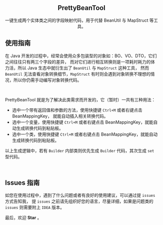 <h2 align="center">PrettyBeanTool</h2>
<p align="center">  
  一键生成两个实体类之间的字段映射代码，用于代替 BeanUtil 与 MapStruct 等工具。
  <br>
</p>

## 使用指南

在 Java 开发的过程中，经常会使用众多包装型的对象如：BO、VO、DTO，它们之间往往只有两三个字段的差异， 
而对它们进行相互转换则是一项耗时耗力的体力活，所以 Java 生态中就衍生出了 `BeanUtil` 与 `MapStruct` 这种工具，
然而 `BeanUtil` 无法查看对象转换细节，`MapStruct` 有时则会遇到对象转换不理想的情况，所以你仍需手动编写对象转换代码。

<br/>

PrettyBeanTool 就是为了解决此类需求而开发的，它（暂时）一共有三种用法：

- 选中一个带有返回值和参数的方法，使用快捷键 `Ctrl+M` 或者右键点击 BeanMappingKey，
就能自动插入相关转换代码。
- 选中一个变量，使用快捷键 `Ctrl+M` 或者右键点击 BeanMappingKey，就能自动生成转换代码到粘贴板。
- 选中一个类，使用快捷键 `Ctrl+M` 或者右键点击 BeanMappingKey，就能自动生成转换代码到粘贴板。

以上生成逻辑中，若有 `Builder` 内部类则优先生成 `Builder` 代码，其次生成 `set` 型代码。

<br/>

## Issues 指南

如您在使用过程中，遇到了什么问题或者有良好的使用建议，可以通过提 `issues` 方式告知我，
提 `issues` 之前请先组织好您的语言，尽量详细，如果是问题类的 `issues` 则需要附上 `IDEA` 版本。

最后，欢迎 **Star** 。
